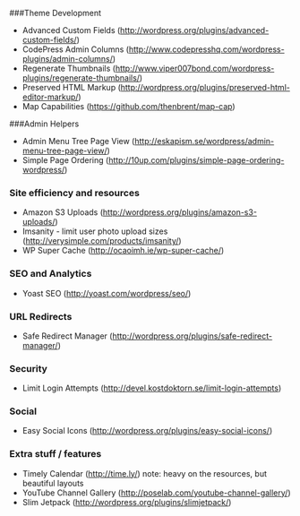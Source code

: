 ###Theme Development
- Advanced Custom Fields (http://wordpress.org/plugins/advanced-custom-fields/)
- CodePress Admin Columns (http://www.codepresshq.com/wordpress-plugins/admin-columns/)
- Regenerate Thumbnails (http://www.viper007bond.com/wordpress-plugins/regenerate-thumbnails/)
- Preserved HTML Markup (http://wordpress.org/plugins/preserved-html-editor-markup/)
- Map Capabilities (https://github.com/thenbrent/map-cap)

###Admin Helpers
- Admin Menu Tree Page View (http://eskapism.se/wordpress/admin-menu-tree-page-view/)
- Simple Page Ordering (http://10up.com/plugins/simple-page-ordering-wordpress/)


### Site efficiency and resources
- Amazon S3 Uploads (http://wordpress.org/plugins/amazon-s3-uploads/)
- Imsanity - limit user photo upload sizes (http://verysimple.com/products/imsanity/)
- WP Super Cache (http://ocaoimh.ie/wp-super-cache/)


### SEO and Analytics
- Yoast SEO (http://yoast.com/wordpress/seo/)

### URL Redirects
- Safe Redirect Manager (http://wordpress.org/plugins/safe-redirect-manager/)

### Security
- Limit Login Attempts (http://devel.kostdoktorn.se/limit-login-attempts)


### Social
- Easy Social Icons (http://wordpress.org/plugins/easy-social-icons/)

### Extra stuff / features
- Timely Calendar (http://time.ly/) note: heavy on the resources, but beautiful layouts
- YouTube Channel Gallery (http://poselab.com/youtube-channel-gallery/)
- Slim Jetpack (http://wordpress.org/plugins/slimjetpack/)


